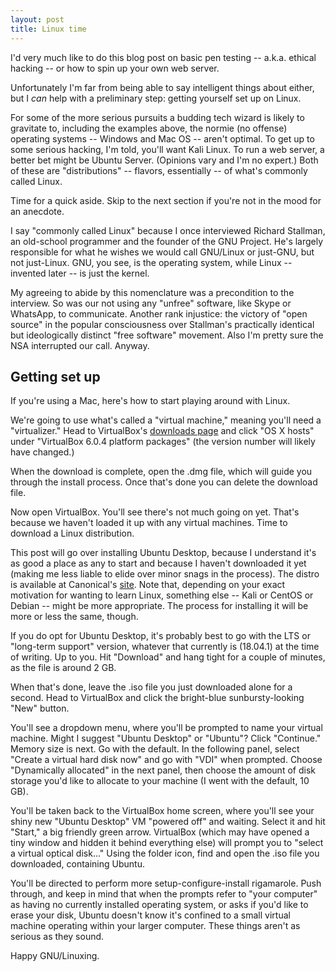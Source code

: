 ```yaml
---
layout: post
title: Linux time
---
```


I'd very much like to do this blog post on basic pen testing -- a.k.a. ethical hacking -- or how to spin up your own web server.

Unfortunately I'm far from being able to say intelligent things about either, but I _can_ help with a preliminary step: getting yourself set up on Linux.

For some of the more serious pursuits a budding tech wizard is likely to gravitate to, including the examples above, the normie (no offense) operating systems -- Windows and Mac OS -- aren't optimal. To get up to some serious hacking, I'm told, you'll want Kali Linux. To run a web server, a better bet might be Ubuntu Server. (Opinions vary and I'm no expert.) Both of these are "distributions" -- flavors, essentially -- of what's commonly called Linux.

Time for a quick aside. Skip to the next section if you're not in the mood for an anecdote.

I say "commonly called Linux" because I once interviewed Richard Stallman, an old-school programmer and the founder of the GNU Project. He's largely responsible for what he wishes we would call GNU/Linux or just-GNU, but not just-Linux. GNU, you see, is the operating system, while Linux -- invented later -- is just the kernel.

My agreeing to abide by this nomenclature was a precondition to the interview. So was our not using any "unfree" software, like Skype or WhatsApp, to communicate. Another rank injustice: the victory of "open source" in the popular consciousness over Stallman's practically identical but ideologically distinct "free software" movement. Also I'm pretty sure the NSA interrupted our call. Anyway.

## Getting set up

If you're using a Mac, here's how to start playing around with Linux.

We're going to use what's called a "virtual machine," meaning you'll need a "virtualizer." Head to VirtualBox's [downloads page](https://www.virtualbox.org/wiki/Downloads) and click "OS X hosts" under "VirtualBox 6.0.4 platform packages" (the version number will likely have changed.)

When the download is complete, open the .dmg file, which will guide you through the install process. Once that's done you can delete the download file.

Now open VirtualBox. You'll see there's not much going on yet. That's because we haven't loaded it up with any virtual machines. Time to download a Linux distribution.

This post will go over installing Ubuntu Desktop, because I understand it's as good a place as any to start and because I haven't downloaded it yet (making me less liable to elide over minor snags in the process). The distro is available at Canonical's [site](https://www.ubuntu.com/download). Note that, depending on your exact motivation for wanting to learn Linux, something else -- Kali or CentOS or Debian -- might be more appropriate. The process for installing it will be more or less the same, though.

If you do opt for Ubuntu Desktop, it's probably best to go with the LTS or "long-term support" version, whatever that currently is (18.04.1) at the time of writing. Up to you. Hit "Download" and hang tight for a couple of minutes, as the file is around 2 GB.

When that's done, leave the .iso file you just downloaded alone for a second. Head to VirtualBox and click the bright-blue sunbursty-looking "New" button.

You'll see a dropdown menu, where you'll be prompted to name your virtual machine. Might I suggest "Ubuntu Desktop" or "Ubuntu"? Click "Continue." Memory size is next. Go with the default. In the following panel, select "Create a virtual hard disk now" and go with "VDI" when prompted. Choose "Dynamically allocated" in the next panel, then choose the amount of disk storage you'd like to allocate to your machine (I went with the default, 10 GB).

You'll be taken back to the VirtualBox home screen, where you'll see your shiny new "Ubuntu Desktop" VM "powered off" and waiting. Select it and hit "Start," a big friendly green arrow. VirtualBox (which may have opened a tiny window and hidden it behind everything else) will prompt you to "select a virtual optical disk..." Using the folder icon, find and open the .iso file you downloaded, containing Ubuntu.

You'll be directed to perform more setup-configure-install rigamarole. Push through, and keep in mind that when the prompts refer to "your computer" as having no currently installed operating system, or asks if you'd like to erase your disk, Ubuntu doesn't know it's confined to a small virtual machine operating within your larger computer. These things aren't as serious as they sound.

Happy GNU/Linuxing.
